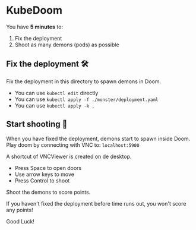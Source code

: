 # KubeDoom

You have **5 minutes** to:
1. Fix the deployment
2. Shoot as many demons (pods) as possible

## Fix the deployment 🛠️

Fix the deployment in this directory to spawn demons in Doom.
- You can use `kubectl edit` directly
- You can use `kubectl apply -f ./monster/deployment.yaml`
- You can use `kubectl apply -k .`

## Start shooting 🔫

When you have fixed the deployment, demons start to spawn inside Doom.
Play doom by connecting with VNC to: `localhost:5900`

A shortcut of VNCViewer is created on de desktop. 

- Press Space to open doors
- Use arrow keys to move
- Press Control to shoot 

Shoot the demons to score points.

If you haven't fixed the deployment before time runs out, you won't score any points!

Good Luck!